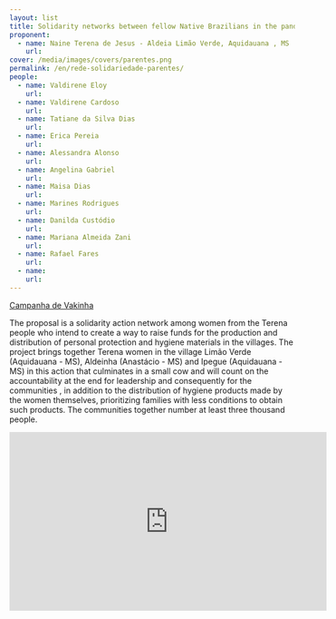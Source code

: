 ```yaml
---
layout: list
title: Solidarity networks between fellow Native Brazilians in the pandemic
proponent:
  - name: Naine Terena de Jesus - Aldeia Limão Verde, Aquidauana , MS
    url: 
cover: /media/images/covers/parentes.png
permalink: /en/rede-solidariedade-parentes/
people:
  - name: Valdirene Eloy
    url: 
  - name: Valdirene Cardoso
    url: 
  - name: Tatiane da Silva Dias
    url: 
  - name: Erica Pereia
    url: 
  - name: Alessandra Alonso
    url: 
  - name: Angelina Gabriel
    url: 
  - name: Maisa Dias
    url: 
  - name: Marines Rodrigues
    url: 
  - name: Danilda Custódio
    url: 
  - name: Mariana Almeida Zani
    url: 
  - name: Rafael Fares
    url: 
  - name: 
    url: 
---
```


[Campanha de Vakinha](https://www.vakinha.com.br/vaquinha/acao-solidaria-etnia-terena-no-combate-ao-covid19)

The proposal is a solidarity action network among women from the Terena people who intend to create a way to raise funds for the production and distribution of personal protection and hygiene materials in the villages. The project brings together Terena women in the village Limão Verde (Aquidauana - MS), Aldeinha (Anastácio - MS) and Ipegue (Aquidauana - MS) in this action that culminates in a small cow and will count on the accountability at the end for leadership and consequently for the communities , in addition to the distribution of hygiene products made by the women themselves, prioritizing families with less conditions to obtain such products. The communities together number at least
three thousand people.


<div class="video-wrapper video-wrapper-16x9">
<iframe width="560" height="315" src="https://www.youtube.com/embed/TtUMfY8IfgE" frameborder="0" allow="accelerometer; autoplay; encrypted-media; gyroscope; picture-in-picture" allowfullscreen></iframe>
</div>